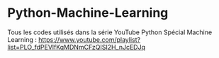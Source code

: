 # Python-Machine-Learning
Tous les codes utilisés dans la série YouTube Python Spécial Machine Learning :
https://www.youtube.com/playlist?list=PLO_fdPEVlfKqMDNmCFzQISI2H_nJcEDJq

